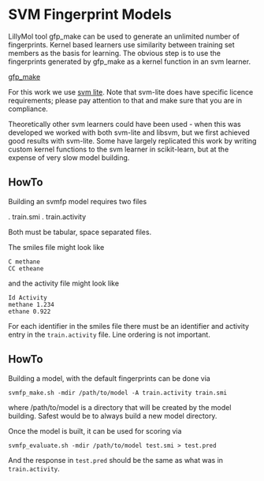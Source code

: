 # SVM Fingerprint Models

LillyMol tool gfp_make can be used to generate an unlimited number of fingerprints.
Kernel based learners use similarity between training set members as the basis for learning.
The obvious step is to use the fingerprints generated by gfp_make as a kernel function in
an svm learner.

[gfp_make](/docs/Utilities/GFP_Tools/gfp_make.md)

For this work we use [svm lite](https://www.cs.cornell.edu/people/tj/svm_light). Note that
svm-lite does have specific licence requirements; please pay attention to that and make
sure that you are in compliance.

Theoretically other svm learners could have been used - when this was developed we
worked with both svm-lite and libsvm, but we first achieved good results with svm-lite.
Some have largely replicated this work by writing custom kernel functions to the svm learner in
scikit-learn, but at the expense of very slow model building.

## HowTo
Building an svmfp model requires two files

. train.smi
. train.activity

Both must be tabular, space separated files.

The smiles file might look like
```
C methane
CC etheane
```
and the activity file might look like
```
Id Activity
methane 1.234
ethane 0.922
```
For each identifier in the smiles file there must be an identifier and activity
entry in the `train.activity` file. Line ordering is not important.

## HowTo
Building a model, with the default fingerprints can be done via
```
svmfp_make.sh -mdir /path/to/model -A train.activity train.smi
```
where /path/to/model is a directory that will be created by the model
building. Safest would be to always build a new model directory.

Once the model is built, it can be used for scoring via
```
svmfp_evaluate.sh -mdir /path/to/model test.smi > test.pred
```
And the response in `test.pred` should be the same as what
was in `train.activity`.
